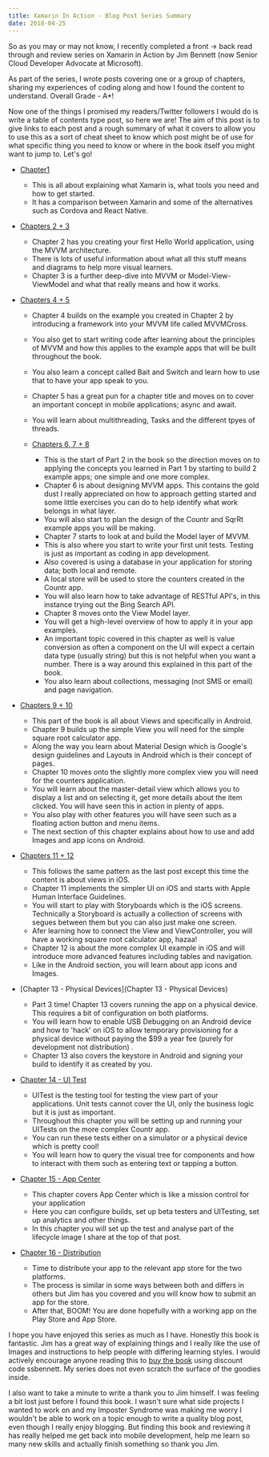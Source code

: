 ```yaml
--- 
title: Xamarin In Action - Blog Post Series Summary
date: 2018-04-25
---
```


So as you may or may not know, I recently completed a front -> back read through and review series on Xamarin in Action by Jim Bennett (now Senior Cloud Developer Advocate at Microsoft).

As part of the series, I wrote posts covering one or a group of chapters, sharing my experiences of coding along and how I found the content to understand. Overall Grade - A*!

Now one of the things I promised my readers/Twitter followers I would do is write a table of contents type post, so here we are! The aim of this post is to give links to each post and a rough summary of what it covers to allow you to use this as a sort of cheat sheet to know which post might be of use for what specific thing you need to know or where in the book itself you might want to jump to. Let's go!

- [Chapter1](http://lucecarter.co.uk/xamarin-in-action-by-jim-bennett-chapter-1/)
    - This is all about explaining what Xamarin is, what tools you need and how to get started.
    - It has a comparison between Xamarin and some of the alternatives such as Cordova and React Native.


- [Chapters 2 + 3](http://lucecarter.co.uk/xamarin-in-action-chapters-2-3/)
    - Chapter 2 has you creating your first Hello World application, using the MVVM architecture.
    - There is lots of useful information about what all this stuff means and diagrams to help more visual learners.
    - Chapter 3 is a further deep-dive into MVVM or Model-View-ViewModel and what that really means and how it works.


- [Chapters 4 + 5](http://lucecarter.co.uk/xamarin-in-action-chapters-4-5/)
    - Chapter 4 builds on the example you created in Chapter 2 by introducing a framework into your MVVM life called MVVMCross.
    - You also get to start writing code after learning about the principles of MVVM and how this applies to the example apps that will be built throughout the book.
    - You also learn a concept called Bait and Switch and learn how to use that to have your app speak to you.
    - Chapter 5 has a great pun for a chapter title and moves on to cover an important concept in mobile applications; async and await.
    - You will learn about multithreading, Tasks and the different tpyes of threads.

    - [Chapters 6, 7 + 8](http://lucecarter.co.uk/xamarin-in-action-chapters-6-7-8/)
        - This is the start of Part 2 in the book so the direction moves on to applying the concepts you learned in Part 1 by starting to build 2 example apps; one simple and one more complex.
        - Chapter 6 is about designing MVVM apps. This contains the gold dust I really appreciated on how to approach getting started and some little exercises you can do to help identify what work belongs in what layer.
        - You will also start to plan the design of the Countr and SqrRt example apps you will be making.
        - Chapter 7 starts to look at and build the Model layer of MVVM.
        - This is also where you start to write your first unit tests. Testing is just as important as coding in app development.
        - Also covered is using a database in your application for storing data; both local and remote.
        - A local store will be used to store the counters created in the Countr app.
        - You will also learn how to take advantage of RESTful API's, in this instance trying out the Bing Search API.
        - Chapter 8 moves onto the View Model layer.
        - You will get a high-level overview of how to apply it in your app examples.
        - An important topic covered in this chapter as well is value conversion as often a component on the UI will expect a certain data type (usually string) but this is not helpful when you want a number. There is a way around this explained in this part of the book.
        - You also learn about collections, messaging (not SMS or email) and page navigation.

- [Chapters 9 + 10](http://lucecarter.co.uk/xamarin-in-action-chapters-9-10/)
    - This part of the book is all about Views and specifically in Android.
    - Chapter 9 builds up the simple View you will need for the simple square root calculator app.
    - Along the way you learn about Material Design which is Google's design guidelines and Layouts in Android which is their concept of pages.
    - Chapter 10 moves onto the slightly more complex view you will need for the counters application.
    - You will learn about the master-detail view which allows you to display a list and on selecting it, get more details about the item clicked. You will have seen this in action in plenty of apps.
    - You also play with other features you will have seen such as a floating action button and menu items.
    - The next section of this chapter explains about how to use and add  Images and app icons on Android.

- [Chapters 11 + 12](http://lucecarter.co.uk/xamarin-in-action-chapters-11-12/)
    - This follows the same pattern as the last post except this time the content is about views in iOS.
    - Chapter 11 implements the simpler UI on iOS and starts with Apple Human Interface Guidelines.
    - You will start to play with Storyboards which is the iOS screens. Technically a Storyboard is actually a collection of screens with segues between them but you can also just make one screen.
    - Afer learning how to connect the View and ViewController, you will have a working square root calculator app, hazaa!
    - Chapter 12 is about the more complex UI example in iOS and will introduce more advanced features including tables and navigation.
    - Like in the Android section, you will learn about app icons and  Images. 

- [Chapter 13 - Physical Devices](Chapter 13 - Physical Devices)
    - Part 3 time! Chapter 13 covers running the app on a physical device. This requires a bit of configuration on both platforms.
    - You will learn how to enable USB Debugging on an Android device and how to 'hack' on iOS to allow temporary provisioning for a physical device without paying the $99 a year fee (purely for development not distribution) .
    - Chapter 13 also covers the keystore in Android and signing your build to identify it as created by you.

- [Chapter 14 - UI Test](http://lucecarter.co.uk/xamarin-in-action-chapter-14/)
    - UITest is the testing tool for testing the view part of your applications. Unit tests cannot cover the UI, only the business logic but it is just as important.
    - Throughout this chapter you will be setting up and running your UITests on the more complex Countr app.
    - You can run these tests either on a simulator or a physical device which is pretty cool!
    - You will learn how to query the visual tree for components and how to interact with them such as entering text or tapping a button.

- [Chapter 15 - App Center](http://lucecarter.co.uk/xamarin-in-action-chapter-15-app-center/)
    - This chapter covers App Center which is like a mission control for your application
    - Here you can configure builds, set up beta testers and UITesting, set up analytics and other things.
    - In this chapter you will set up the test and analyse part of the lifecycle image I share at the top of that post.

- [Chapter 16 - Distribution](http://lucecarter.co.uk/xamarin-in-action-chapter-16-distribution/)
    - Time to distribute your app to the relevant app store for the two platforms.
    - The process is similar in some ways between both and differs in others but Jim has you covered and you will know how to submit an app for the store.
    - After that, BOOM! You are done hopefully with a working app on the Play Store and App Store.

I hope you have enjoyed this series as much as I have. Honestly this book is fantastic. Jim has a great way of explaining things and I really like the use of  Images and instructions to help people with differing learning styles. I would actively encourage anyone reading this to [buy the book](http://xam.jbb.io/) using discount code ssbennett. My series does not even scratch the surface of the goodies inside.

I also want to take a minute to write a thank you to Jim himself. I was feeling a bit lost just before I found this book. I wasn't sure what side projects I wanted to work on and my Imposter Syndrome was making me worry I wouldn't be able to work on a topic enough to write a quality blog post, even though I really enjoy blogging. But finding this book and reviewing it has really helped me get back into mobile development, help me learn so many new skills and actually finish something so thank you Jim.